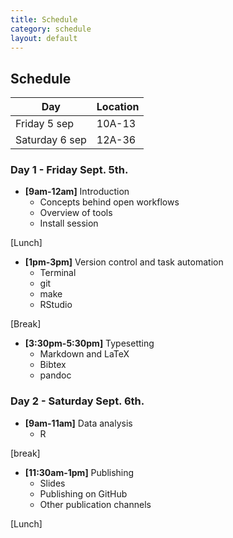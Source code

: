 ```yaml
---
title: Schedule
category: schedule
layout: default
---
```


## Schedule

Day             | Location
----------------|---------
Friday 5 sep |   10A-13
Saturday 6 sep| 	12A-36


### Day 1 - Friday Sept. 5th.

- **[9am-12am]** Introduction
    * Concepts behind open workflows
    * Overview of tools
    * Install session

[Lunch]

- **[1pm-3pm]** Version control and task automation
    * Terminal
    * git
    * make
    * RStudio

[Break]

- **[3:30pm-5:30pm]** Typesetting
    * Markdown and LaTeX
    * Bibtex
    * pandoc

### Day 2 - Saturday Sept. 6th.

- **[9am-11am]** Data analysis
    * R

[break]

- **[11:30am-1pm]** Publishing
    - Slides
    - Publishing on GitHub
    - Other publication channels

[Lunch]
